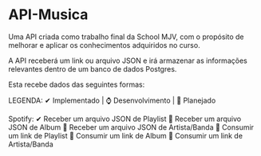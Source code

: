 # API-Musica
 
Uma API criada como trabalho final da School MJV, com o propósito de melhorar e aplicar os conhecimentos adquiridos no curso.

A API receberá um link ou arquivo JSON e irá armazenar as informações relevantes dentro de um banco de dados Postgres.

Esta recebe dados das seguintes formas:

LEGENDA: ✔ Implementado | ⌚ Desenvolvimento | 📅 Planejado

Spotify:
    ✔ Receber um arquivo JSON de Playlist
    📅 Receber um arquivo JSON de Album
    📅 Receber um arquivo JSON de Artista/Banda
    📅 Consumir um link de Playlist
    📅 Consumir um link de Album
    📅 Consumir um link de Artista/Banda